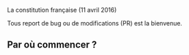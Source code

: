 La constitution française (11 avril  2016)

Tous report de bug ou de modifications (PR) est la bienvenue.

## Par où commencer ?
